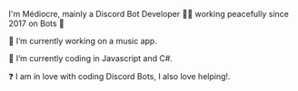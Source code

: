 

I'm Médiocre, mainly a Discord Bot Developer 👨‍💻 working peacefully since 2017 on Bots 🚀

🔭 I’m currently working on a music app.

🌱 I’m currently coding in Javascript and C#.

❓ I am in love with coding Discord Bots, I also love helping!.
